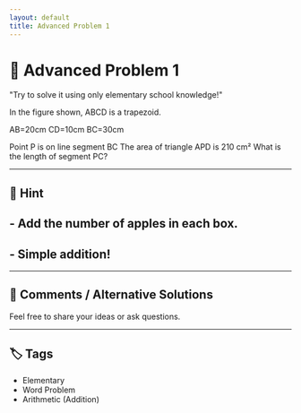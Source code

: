 ```yaml
---
layout: default
title: Advanced Problem 1 
---
```


# 🧮 Advanced Problem 1 

"Try to solve it using only elementary school knowledge!"

In the figure shown, ABCD is a trapezoid.

AB=20cm
CD=10cm
BC=30cm

Point P is on line segment BC
The area of triangle APD is 210 cm²
What is the length of segment PC?

---

## 📝 Hint

## - Add the number of apples in each box.
## - Simple addition!

---

## 💬 Comments / Alternative Solutions

Feel free to share your ideas or ask questions.

---

## 🏷 Tags

- Elementary 
- Word Problem  
- Arithmetic (Addition)
